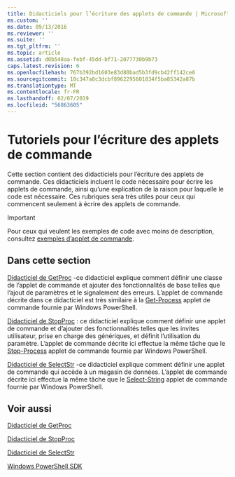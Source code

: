 ```yaml
---
title: Didacticiels pour l’écriture des applets de commande | Microsoft Docs
ms.custom: ''
ms.date: 09/13/2016
ms.reviewer: ''
ms.suite: ''
ms.tgt_pltfrm: ''
ms.topic: article
ms.assetid: d0b548aa-febf-45dd-bf71-2077730b9b73
caps.latest.revision: 6
ms.openlocfilehash: 767b392bd1603e83d80bad5b3fd9cb42ff142ce6
ms.sourcegitcommit: 10c347a8c3dcbf8962295601834f5ba85342a87b
ms.translationtype: MT
ms.contentlocale: fr-FR
ms.lasthandoff: 02/07/2019
ms.locfileid: "56863605"
---
```

# <a name="tutorials-for-writing-cmdlets"></a>Tutoriels pour l’écriture des applets de commande

Cette section contient des didacticiels pour l’écriture des applets de commande. Ces didacticiels incluent le code nécessaire pour écrire les applets de commande, ainsi qu’une explication de la raison pour laquelle le code est nécessaire. Ces rubriques sera très utiles pour ceux qui commencent seulement à écrire des applets de commande.

> [!IMPORTANT]
> Pour ceux qui veulent les exemples de code avec moins de description, consultez [exemples d’applet de commande](./cmdlet-samples.md).

## <a name="in-this-section"></a>Dans cette section

[Didacticiel de GetProc](./getproc-tutorial.md) -ce didacticiel explique comment définir une classe de l’applet de commande et ajouter des fonctionnalités de base telles que l’ajout de paramètres et le signalement des erreurs. L’applet de commande décrite dans ce didacticiel est très similaire à la [Get-Process](/powershell/module/Microsoft.PowerShell.Management/Get-Process) applet de commande fournie par Windows PowerShell.

[Didacticiel de StopProc](./stopproc-tutorial.md) : ce didacticiel explique comment définir une applet de commande et d’ajouter des fonctionnalités telles que les invites utilisateur, prise en charge des génériques, et définit l’utilisation du paramètre. L’applet de commande décrite ici effectue la même tâche que le [Stop-Process](/powershell/module/Microsoft.PowerShell.Management/Stop-Process) applet de commande fournie par Windows PowerShell.

[Didacticiel de SelectStr](./selectstr-tutorial.md) -ce didacticiel explique comment définir une applet de commande qui accède à un magasin de données. L’applet de commande décrite ici effectue la même tâche que le [Select-String](/powershell/module/microsoft.powershell.utility/select-string) applet de commande fournie par Windows PowerShell.

## <a name="see-also"></a>Voir aussi

[Didacticiel de GetProc](./getproc-tutorial.md)

[Didacticiel de StopProc](./stopproc-tutorial.md)

[Didacticiel de SelectStr](./selectstr-tutorial.md)

[Windows PowerShell SDK](../windows-powershell-reference.md)
